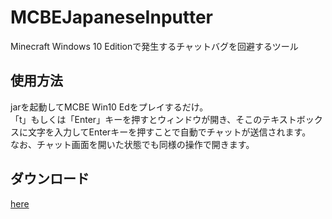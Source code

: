 # MCBEJapaneseInputter
Minecraft Windows 10 Editionで発生するチャットバグを回避するツール  
  
## 使用方法
jarを起動してMCBE Win10 Edをプレイするだけ。  
「t」もしくは「Enter」キーを押すとウィンドウが開き、そこのテキストボックスに文字を入力してEnterキーを押すことで自動でチャットが送信されます。  
なお、チャット画面を開いた状態でも同様の操作で開きます。  
  
## ダウンロード
<a href="https://github.com/fuyutsuki/MCBEJapaneseInputter/raw/patch/kotlin-fixed/build/libs/MCBEJapaneseInputter-1.0.0.jar">here</a>  
